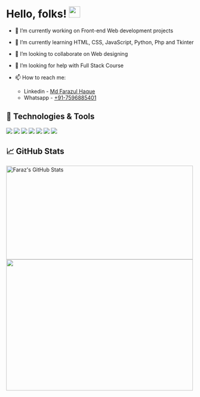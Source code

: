 # Hello, folks! <img src="https://raw.githubusercontent.com/MartinHeinz/MartinHeinz/master/wave.gif" width="30px">  
  

- 🔭 I’m currently working on Front-end Web development projects

- 🌱 I’m currently learning HTML, CSS, JavaScript, Python, Php and Tkinter

- 👯 I’m looking to collaborate on Web designing

- 🤔 I’m looking for help with Full Stack Course

- 📫 How to reach me: 
	- Linkedin - [Md Farazul Haque](https://www.linkedin.com/in/md-farazul-haque-b42200127/) 
	-  Whatsapp - [+91-7596885401](https://api.whatsapp.com/send?phone=917596885401&amp;text=Hi%20there!%20I%20have%20a%20question%20:%29)
	

## 🔧 Technologies & Tools
![](https://img.shields.io/badge/Code-Python-informational?style=flat&logo=python&logoColor=white&color=2bbc8a)
![](https://img.shields.io/badge/Code-JavaScript-informational?style=flat&logo=javascript&logoColor=white&color=2bbc8a)
![](https://img.shields.io/badge/Code-Java-informational?style=flat&logo=java&logoColor=white&color=2bbc8a)
![](https://img.shields.io/badge/Code-Linux-informational?style=flat&logo=linux&logoColor=white&color=2bbc8a)
![](https://img.shields.io/badge/Code-HTML5-E34F26?style=flat&logo=html5&logoColor=white&color=2bbc8a)
![](https://img.shields.io/badge/Code-CSS3-1572B6?style=flat&logo=css3&logoColor=white&color=2bbc8a)
![](https://img.shields.io/badge/Shell-Bash-informational?style=flat&logo=gnu-bash&logoColor=white&color=2bbc8a)



## &#x1f4c8; GitHub Stats

<a href="https://github.com/Farazulhaque/Farazulhaque">
  <img width=500 height=250 src="https://github-readme-stats.vercel.app/api?username=Farazulhaque&show_icons=true&line_height=30&count_private=true&title_color=ffffff&text_color=c9cacc&icon_color=2bbc8a&bg_color=1d1f21" alt="Faraz's GitHub Stats" />
</a>
<br>
<a href="https://github.com/Farazulhaque/Farazulhaque">
  <img width=500 height=350 src="https://github-readme-stats.vercel.app/api/top-langs/?username=Farazulhaque&hide=java,html,tex&title_color=ffffff&text_color=c9cacc&icon_color=2bbc8a&bg_color=1d1f21&langs_count=5" />
</a>
